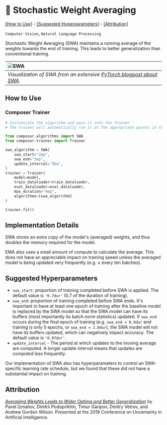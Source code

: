 # 🧩 Stochastic Weight Averaging

[\[How to Use\]](#how-to-use) - [\[Suggested Hyperparameters\]](#suggested-hyperparameters) - [\[Attribution\]](#attribution)

 `Computer Vision`, `Natural Language Processing`

Stochastic Weight Averaging (SWA) maintains a running average of the weights towards the end of training. This leads to better generalization than conventional training.

| ![SWA](https://storage.googleapis.com/docs.mosaicml.com/images/methods/swa.png) |
|:--|
|*Visualization of SWA from an extensive [PyTorch blogpost about SWA](https://pytorch.org/blog/stochastic-weight-averaging-in-pytorch/).*|


## How to Use

### Composer Trainer

<!--pytest.mark.gpu-->
<!--pytest.mark.timeout(15)-->
<!--
```python
from torch.utils.data import DataLoader
from tests.common import RandomClassificationDataset, SimpleModel
model = SimpleModel()
train_dataloader = DataLoader(RandomClassificationDataset())
eval_dataloader = DataLoader(RandomClassificationDataset())
```
-->
<!--pytest-codeblocks:cont-->
```python
# Instantiate the algorithm and pass it into the Trainer
# The trainer will automatically run it at the appropriate points in the training loop

from composer.algorithms import SWA
from composer.trainer import Trainer

swa_algorithm = SWA(
    swa_start="2ep",
    swa_end="3ep",
    update_interval='5ba',
)
trainer = Trainer(
    model=model,
    train_dataloader=train_dataloader,
    eval_dataloader=eval_dataloader,
    max_duration="4ep",
    algorithms=[swa_algorithm]
)

trainer.fit()

```

## Implementation Details

SWA stores an extra copy of the model's (averaged) weights, and thus doubles the memory required for the model.

EMA also uses a small amount of compute to calculate the average. This does not have an
appreciable impact on training speed unless the averaged model is being updated very
frequently (e.g. ≤ every ten batches).

## Suggested Hyperparameters

- `swa_start`: proportion of training completed before SWA is applied. The
default value is `'0.7dur'` (0.7 of the duration of training).
- `swa_end`: proportion of training completed before SWA ends. It's important to have at
  least one epoch of training after the baseline model is replaced by the SWA model so
  that the SWA model can have its buffers (most importantly its batch norm statistics)
  updated. If ``swa_end`` occurs during the final epoch of training (e.g. ``swa_end =
  0.9dur`` and training is only 5 epochs, or ``swa_end = 1.0dur``), the SWA model will not
  have its buffers updated, which can negatively impact accuracy. The default value is ``'0.97dur'``.
- `update_interval` - The period at which updates to the moving average are computed. A
  longer update interval means that updates are computed less frequently.

Our implementation of SWA also has hyperparameters to control an SWA-specific learning
rate schedule, but we found that these did not have a substantial impact on training.

## Attribution

[*Averaging Weights Leads to Wider Optima and Better Generalization*](https://arxiv.org/abs/1803.05407) by Pavel Izmailov, Dmitrii Podoprikhin, Timur Garipov, Dmitry Vetrov, and Andrew Gordon Wilson. Presented at the 2018 Conference on Uncertainty in Artificial Intelligence.
